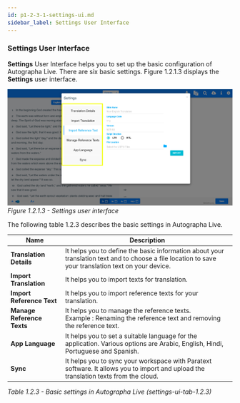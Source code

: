 ```yaml
---
id: p1-2-3-1-settings-ui.md
sidebar_label: Settings User Interface
---
```

### Settings User Interface
**Settings** User Interface helps you to set up the basic configuration of Autographa Live. There are six basic settings.
Figure 1.2.1.3  displays the **Settings** user interface.

![alt text](../../../../../static/AutographaLiveImages/Getting_Started/settings-ui-fig-1.2.1.3.jpg 'Settings user interface')
_Figure 1.2.1.3 - Settings user interface_

The following table 1.2.3 describes the basic settings in Autographa Live.

|Name                 |Description
|--------------------|----------------
|**Translation Details**|It helps you to define the basic information about your translation text and to choose a file location to save your translation text on your device.
|**Import Translation**|It helps you to import texts for translation.
|**Import Reference Text**|It helps you to import reference texts for your translation.
|**Manage Reference Texts**|It helps you to manage the reference texts. <br> Example : Renaming the reference text and removing the reference text.
|**App Language**|It helps you to set a suitable language for the application. Various options are Arabic, English, Hindi, Portuguese and Spanish.
|**Sync**|It helps you to sync your workspace with Paratext software. It allows you to import and upload the translation texts from the cloud.
_Table 1.2.3 - Basic settings in Autographa Live (settings-ui-tab-1.2.3)_